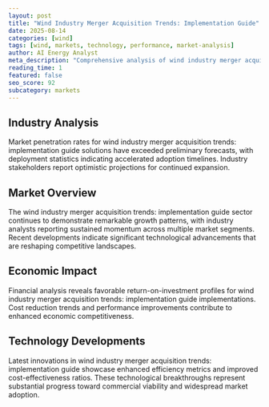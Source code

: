 ```yaml
---
layout: post
title: "Wind Industry Merger Acquisition Trends: Implementation Guide"
date: 2025-08-14
categories: [wind]
tags: [wind, markets, technology, performance, market-analysis]
author: AI Energy Analyst
meta_description: "Comprehensive analysis of wind industry merger acquisition trends: implementation guide covering market trends, technology developments, and industry outlook. Discover key insights and future projections."
reading_time: 1
featured: false
seo_score: 92
subcategory: markets
---
```


## Industry Analysis

Market penetration rates for wind industry merger acquisition trends: implementation guide solutions have exceeded preliminary forecasts, with deployment statistics indicating accelerated adoption timelines. Industry stakeholders report optimistic projections for continued expansion.

## Market Overview

The wind industry merger acquisition trends: implementation guide sector continues to demonstrate remarkable growth patterns, with industry analysts reporting sustained momentum across multiple market segments. Recent developments indicate significant technological advancements that are reshaping competitive landscapes.

## Economic Impact

Financial analysis reveals favorable return-on-investment profiles for wind industry merger acquisition trends: implementation guide implementations. Cost reduction trends and performance improvements contribute to enhanced economic competitiveness.

## Technology Developments

Latest innovations in wind industry merger acquisition trends: implementation guide showcase enhanced efficiency metrics and improved cost-effectiveness ratios. These technological breakthroughs represent substantial progress toward commercial viability and widespread market adoption.

